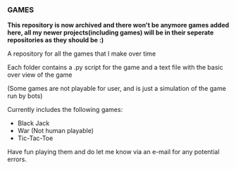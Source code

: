 ### GAMES

**This repository is now archived and there won't be anymore games added here, all my newer projects(including games) will be in their seperate repositories as they should be :)**

A repository for all the games that I make over time

Each folder contains a .py script for the game and a text file
with the basic over view of the game

(Some games are not playable for user, and is just a simulation of the game run by bots)

Currently includes the following games:

* Black Jack
* War (Not human playable)
* Tic-Tac-Toe

Have fun playing them and do let me know via an e-mail for any potential errors.
 
